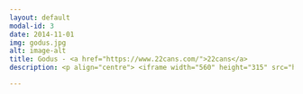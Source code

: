```yaml
---
layout: default
modal-id: 3
date: 2014-11-01
img: godus.jpg
alt: image-alt
title: Godus - <a href="https://www.22cans.com/">22cans</a>
description: <p align="centre"> <iframe width="560" height="315" src="https://www.youtube.com/embed/97ZRSpfQX_M?rel=0" frameborder="0" allow="autoplay; encrypted-media" allowfullscreen></iframe> </p> <p align="left">  The 2nd project I worked on at 22cans. Selected by Apple as 'App Store Best of 2014', and received over 25 million downloads. I worked on the majority of gameplay features, including the settlements house-clumping, and the 'land manipulation' feature. For the latter, I designed a custom algorithm for applying user deformations to a procedural terrain. Other responsibilities included gameplay features, user input, MapReduce multi-threaded spatial partitioning, and profiling & optimisation. <br/> <br/> <a href="https://itunes.apple.com/gb/app/godus/id815181808?mt=8"> <img border="0" alt="Godus ios" src="img/portfolio/apple_button.png"> </a> </p> 

---
```

